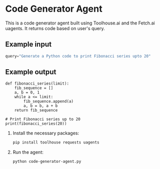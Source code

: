 # Code Generator Agent

This is a code generator agent built using Toolhouse.ai and the Fetch.ai uagents. It returns code based on user's query.

## Example input

```python
query="Generate a Python code to print Fibonacci series upto 20"
```

## Example output

```
def fibonacci_series(limit):
    fib_sequence = []
    a, b = 0, 1
    while a <= limit:
        fib_sequence.append(a)
        a, b = b, a + b
    return fib_sequence

# Print Fibonacci series up to 20
print(fibonacci_series(20))
```

1. Install the necessary packages:

   ```bash
   pip install toolhouse requests uagents
   ```


3. Run the agent:
   ```bash
   python code-generator-agent.py
   ```

